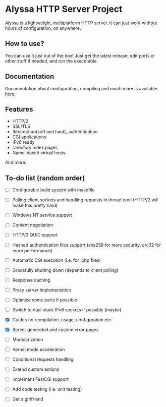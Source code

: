 # Alyssa HTTP Server Project
Alyssa is a lightweight, multiplatform HTTP server. It can just work without hours of configuration, on anywhere.
## How to use?
You can use it just out of the box! Just get the latest release, 
edit ports or other stuff if needed, and run the executable.
## Documentation
Documentation about configuration, compiling and much more is available [here.](docs/Home.md)
## Features
- HTTP/2 
- SSL/TLS
- Redirection(soft and hard), authentication
- CGI applications
- IPv6 ready
- Directory index pages
- Name-based virtual hosts

And more.

## To-do list (random order)
- [ ] Configurable build system with makefile
- [ ] Polling client sockets and handling requests in thread pool (HTTP/2 will make this pretty hard)
- [ ] Windows NT service support
- [ ] Content negotiation
- [ ] HTTP/3 QUIC support
- [ ] Hashed authentication files support (sha256 for more security, crc32 for more performance)
- [ ] Automatic CGI execution (i.e. for .php files)
- [ ] Gracefully shutting down (depends to client polling)
- [ ] Response caching
- [ ] Proxy server implementation
- [ ] Optimize some parts if possible
- [ ] Switch to dual stack IPv6 sockets if possible (maybe)
- [x] Guides for compilation, usage, configuration etc.
- [x] Server generated and custom error pages
- [ ] Modularization
- [ ] Kernel mode acceleration
- [ ] Conditional requests handling
- [ ] Extend custom actions
- [ ] Implement FastCGI support
- [ ] Add code testing (i.e. unit testing)
- [ ] Get a girlfriend

